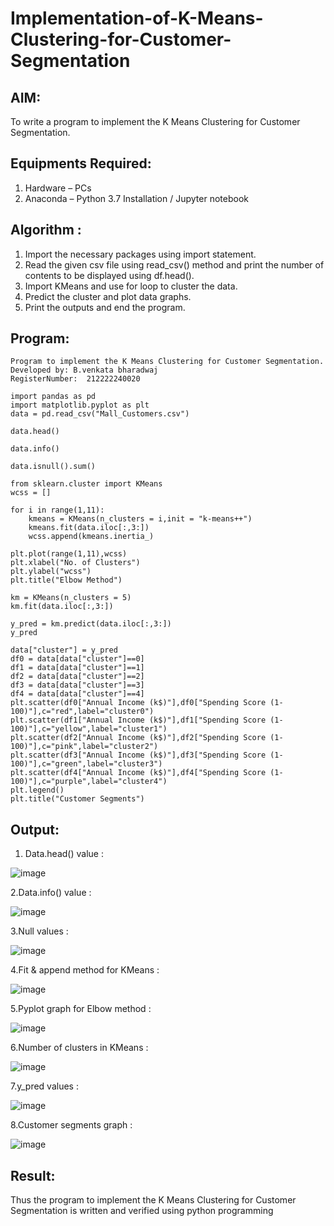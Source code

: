 # Implementation-of-K-Means-Clustering-for-Customer-Segmentation

## AIM:
To write a program to implement the K Means Clustering for Customer Segmentation.

## Equipments Required:
1. Hardware – PCs
2. Anaconda – Python 3.7 Installation / Jupyter notebook

## Algorithm :
1. Import the necessary packages using import statement.
2. Read the given csv file using read_csv() method and print the number of contents to be displayed using df.head().
3. Import KMeans and use for loop to cluster the data.
4. Predict the cluster and plot data graphs.
5. Print the outputs and end the program.
## Program:
```
Program to implement the K Means Clustering for Customer Segmentation.
Developed by: B.venkata bharadwaj
RegisterNumber:  212222240020
```
```
import pandas as pd
import matplotlib.pyplot as plt
data = pd.read_csv("Mall_Customers.csv")

data.head()

data.info()

data.isnull().sum()

from sklearn.cluster import KMeans
wcss = []

for i in range(1,11):
    kmeans = KMeans(n_clusters = i,init = "k-means++")
    kmeans.fit(data.iloc[:,3:])
    wcss.append(kmeans.inertia_)

plt.plot(range(1,11),wcss)
plt.xlabel("No. of Clusters")
plt.ylabel("wcss")
plt.title("Elbow Method")

km = KMeans(n_clusters = 5)
km.fit(data.iloc[:,3:])

y_pred = km.predict(data.iloc[:,3:])
y_pred

data["cluster"] = y_pred
df0 = data[data["cluster"]==0]
df1 = data[data["cluster"]==1]
df2 = data[data["cluster"]==2]
df3 = data[data["cluster"]==3]
df4 = data[data["cluster"]==4]
plt.scatter(df0["Annual Income (k$)"],df0["Spending Score (1-100)"],c="red",label="cluster0")
plt.scatter(df1["Annual Income (k$)"],df1["Spending Score (1-100)"],c="yellow",label="cluster1")
plt.scatter(df2["Annual Income (k$)"],df2["Spending Score (1-100)"],c="pink",label="cluster2")
plt.scatter(df3["Annual Income (k$)"],df3["Spending Score (1-100)"],c="green",label="cluster3")
plt.scatter(df4["Annual Income (k$)"],df4["Spending Score (1-100)"],c="purple",label="cluster4")
plt.legend()
plt.title("Customer Segments")
```
## Output:
1. Data.head() value :

 ![image](https://github.com/JayanthYadav123/Implementation-of-K-Means-Clustering-for-Customer-Segmentation/assets/94836154/9f8d300a-a95c-4f4f-8a87-da2f4e9ba554)

2.Data.info() value :

![image](https://github.com/JayanthYadav123/Implementation-of-K-Means-Clustering-for-Customer-Segmentation/assets/94836154/aeb98c0e-e1c8-4d8e-96a8-838b311bf17b)


3.Null values :

![image](https://github.com/JayanthYadav123/Implementation-of-K-Means-Clustering-for-Customer-Segmentation/assets/94836154/a9488ab8-bee2-405f-8e7d-d5b0bdc05a1a)


4.Fit & append method for KMeans :

![image](https://github.com/JayanthYadav123/Implementation-of-K-Means-Clustering-for-Customer-Segmentation/assets/94836154/cb9f0a67-ab3e-4776-8cbd-52f362b8b2b2)

5.Pyplot graph for Elbow method :

![image](https://github.com/JayanthYadav123/Implementation-of-K-Means-Clustering-for-Customer-Segmentation/assets/94836154/c4a5aec7-ee70-4471-bccb-2b36104b2388)


6.Number of clusters in KMeans :

![image](https://github.com/JayanthYadav123/Implementation-of-K-Means-Clustering-for-Customer-Segmentation/assets/94836154/72f5ccf7-a921-4026-b2e0-7859dacce59b)

7.y_pred values :

![image](https://github.com/JayanthYadav123/Implementation-of-K-Means-Clustering-for-Customer-Segmentation/assets/94836154/cc0d68eb-494d-4850-a236-390969d80d2a)

8.Customer segments graph :

![image](https://github.com/JayanthYadav123/Implementation-of-K-Means-Clustering-for-Customer-Segmentation/assets/94836154/58a6da3d-4bee-4684-ac4c-d04bef4e32cc)


## Result:
Thus the program to implement the K Means Clustering for Customer Segmentation is written and verified using python programming
